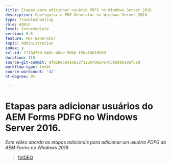 ```yaml
---
title: Etapas para adicionar usuário PDFG no Windows Server 2016
description: Configurar o PDF Generator no Windows Server 2016
type: Troubleshooting
role: Admin
level: Intermediate
version: 6.5
feature: PDF Generator
topic: Administration
index: y
exl-id: f718470d-d48c-48ae-98b6-f5baf461098d
duration: 115
source-git-commit: af928e60410022f12207082467d3bd9b818af59d
workflow-type: tm+mt
source-wordcount: '42'
ht-degree: 0%

---
```


# Etapas para adicionar usuários do AEM Forms PDFG no Windows Server 2016.

*Este vídeo aborda as etapas adicionais para adicionar um usuário PDFG do AEM Forms no Windows 2016.*

>[!VIDEO](https://video.tv.adobe.com/v/335479?quality=12&learn=on)
